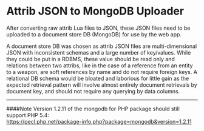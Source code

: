 # Attrib JSON to MongoDB Uploader
After converting raw attrib Lua files to JSON, these JSON files need to be uploaded to a document store DB (MongoDB) 
for use by the web app. 

A document store DB was chosen as attrib JSON files are multi-dimensional JSON with inconsistent
schemas and a large number of key/values. While they could be put in a RDBMS, these value should be read only and relations
between two attribs, like in the case of a reference from an entity to a weapon, are soft references by name and do 
not require foreign keys. A relational DB schema would be bloated and laborious for little gain as the expected retrieval 
pattern will involve almost entirely document retrievals by document key, and should not require any querying by data 
columns.

---
####Note
Version 1.2.11 of the mongodb for PHP package should still support PHP 5.4:\
https://pecl.php.net/package-info.php?package=mongodb&version=1.2.11